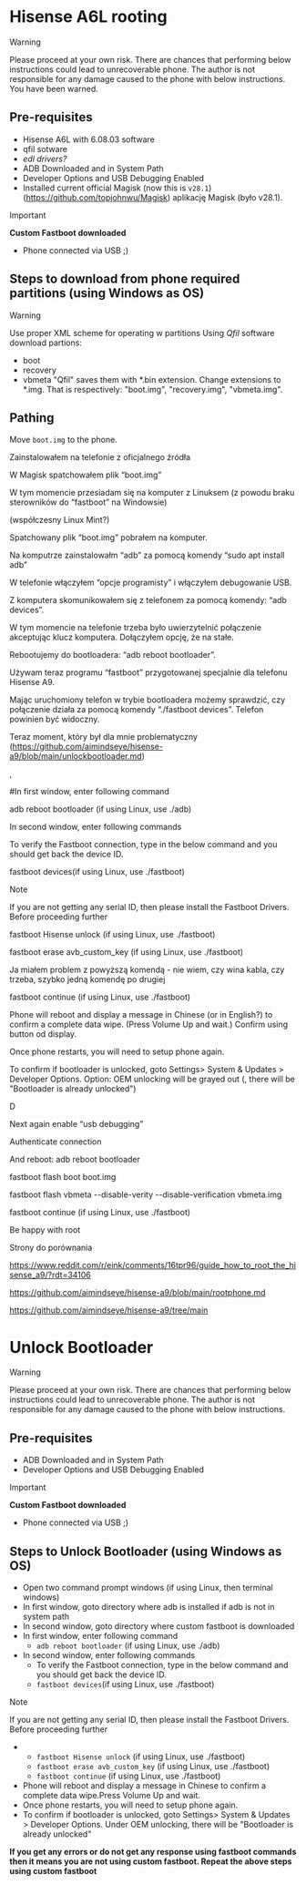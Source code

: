 # Hisense A6L rooting

> [!WARNING]
> Please proceed at your own risk. There are chances that performing below instructions could lead to unrecoverable phone.
The author is not responsible for any damage caused to the phone with below instructions. You have been warned.

## Pre-requisites
- Hisense A6L with 6.08.03 software
- qfil sotware
- *edl drivers?*
- ADB Downloaded and in System Path
- Developer Options and USB Debugging Enabled
- Installed current official Magisk (now this is `v28.1`)(https://github.com/topjohnwu/Magisk) aplikację Magisk (było v28.1). 
> [!IMPORTANT]
> **Custom Fastboot downloaded**
- Phone connected via USB ;)
 

## Steps to download from phone required partitions (using Windows as OS)
>[!WARNING]
>Use proper XML scheme for operating w partitions
Using *Qfil* software download partions:
- boot
- recovery
- vbmeta
"Qfil" saves them with *.bin extension. Change extensions to *.img.
That is respectively: "boot.img", "recovery.img", "vbmeta.img".

## Pathing 
Move `boot.img` to the phone.

Zainstalowałem na telefonie z oficjalnego źródła 

W Magisk spatchowałem plik “boot.img” 

W tym momencie przesiadam się na komputer z Linuksem (z powodu braku sterowników do “fastboot” na Windowsie) 

(współczesny Linux Mint?) 

Spatchowany plik “boot.img” pobrałem na komputer. 

Na komputrze zainstalowałm “adb” za pomocą komendy “sudo apt install adb” 

W telefonie włączyłem “opcje programisty” i włączyłem debugowanie USB. 

Z komputera skomunikowałem się z telefonem za pomocą komendy: “adb devices”. 

W tym momencie na telefonie trzeba było uwierzytelnić połączenie akceptując klucz komputera. Dołączyłem opcję, że na stałe. 

Rebootujemy do bootloadera: “adb reboot bootloader”. 

Używam teraz programu “fastboot” przygotowanej specjalnie dla telefonu Hisense A9. 

Mając uruchomiony telefon w trybie bootloadera możemy sprawdzić, czy połączenie działa za pomocą komendy “./fastboot devices”. Telefon powinien być widoczny. 

Teraz moment, który był dla mnie problematyczny (https://github.com/aimindseye/hisense-a9/blob/main/unlockbootloader.md) 

, 

#In first window, enter following command  

adb reboot bootloader (if using Linux, use ./adb) 

In second window, enter following commands  

To verify the Fastboot connection, type in the below command and you should get back the device ID. 

fastboot devices(if using Linux, use ./fastboot) 

Note 

If you are not getting any serial ID, then please install the Fastboot Drivers. Before proceeding further 

 

fastboot Hisense unlock (if using Linux, use ./fastboot) 

fastboot erase avb_custom_key (if using Linux, use ./fastboot) 

Ja miałem problem z powyższą komendą - nie wiem, czy wina kabla, czy trzeba, szybko jedną komendę po drugiej 

 

fastboot continue (if using Linux, use ./fastboot) 

Phone will reboot and display a message in Chinese (or in English?) to confirm a complete data wipe. (Press Volume Up and wait.) Confirm using button od display. 

Once phone restarts, you will need to setup phone again. 

To confirm if bootloader is unlocked, goto Settings> System & Updates > Developer Options. Option: OEM unlocking will be grayed out (, there will be "Bootloader is already unlocked") 

D 

Next again enable “usb debugging” 

Authenticate connection 

And reboot: adb reboot bootloader 

fastboot flash boot boot.img 

fastboot flash vbmeta --disable-verity --disable-verification vbmeta.img 

fastboot continue (if using Linux, use ./fastboot) 

Be happy with root 

 
Strony do porównania 

https://www.reddit.com/r/eink/comments/16tpr96/guide_how_to_root_the_hisense_a9/?rdt=34106 

 
https://github.com/aimindseye/hisense-a9/blob/main/rootphone.md

https://github.com/aimindseye/hisense-a9/tree/main
# Unlock Bootloader


> [!WARNING]
> Please proceed at your own risk. There are chances that performing below instructions could lead to unrecoverable phone.
The author is not responsible for any damage caused to the phone with below instructions. 

## Pre-requisites
- ADB Downloaded and in System Path
- Developer Options and USB Debugging Enabled
> [!IMPORTANT]
> **Custom Fastboot downloaded**
- Phone connected via USB ;)


## Steps to Unlock Bootloader (using Windows as OS)

- Open two command prompt windows (if using Linux, then terminal windows)
- In first window, goto directory where adb is installed if adb is not in system path
- In second window, goto directory where custom fastboot is downloaded
- In first window, enter following command
  - <code>adb reboot bootloader</code> (if using Linux, use ./adb)
- In second window, enter following commands
   - To verify the Fastboot connection, type in the below command and you should get back the device ID.
  - <code>fastboot devices</code>(if using Linux, use ./fastboot)
    
> [!NOTE]
> If you are not getting any serial ID, then please install the Fastboot Drivers. Before proceeding further
-
  - <code>fastboot Hisense unlock</code> (if using Linux, use ./fastboot)
  - <code>fastboot erase avb_custom_key</code> (if using Linux, use ./fastboot)
  - <code>fastboot continue</code> (if using Linux, use ./fastboot)
 - Phone will reboot and display a message in Chinese to confirm a complete data wipe.Press Volume Up and wait.
 - Once phone restarts, you will need to setup phone again.
 - To confirm if bootloader is unlocked, goto Settings> System & Updates > Developer Options. Under OEM unlocking, there will be "Bootloader is already unlocked"


**If you get any errors or do not get any response using fastboot commands then it means you are not using custom fastboot. Repeat the above steps using custom fastboot**